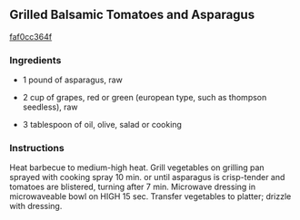 ## Grilled Balsamic Tomatoes and Asparagus

[faf0cc364f](http://www.kraftrecipes.com/recipes/grilled-balsamic-tomatoes-asparagus-181584.aspx)

### Ingredients

 - 1 pound of asparagus, raw

 - 2 cup of grapes, red or green (european type, such as thompson seedless), raw

 - 3 tablespoon of oil, olive, salad or cooking

### Instructions

Heat barbecue to medium-high heat. Grill vegetables on grilling pan sprayed with cooking spray 10 min. or until asparagus is crisp-tender and tomatoes are blistered, turning after 7 min. Microwave dressing in microwaveable bowl on HIGH 15 sec. Transfer vegetables to platter; drizzle with dressing.